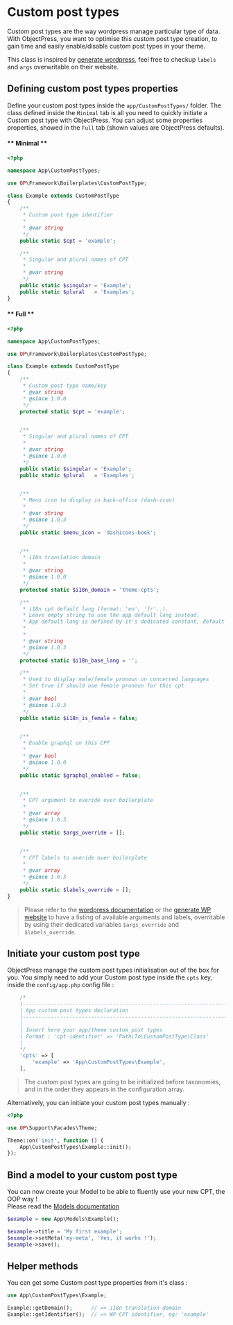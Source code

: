 # Custom post types

Custom post types are the way wordpress manage particular type of data.
With ObjectPress, you want to optimise this custom post type creation, to gain time and easily enable/disable custom post types in your theme.

This class is inspired by [generate wordpress](https://generatewp.com/post-type/), feel free to checkup `labels` and `args` overwritable on their website. 
 
## Defining custom post types properties

Define your custom post types inside the `app/CustomPostTypes/` folder. 
The class defined inside the `Minimal` tab is all you need to quickly initiate a Custom post type with ObjectPress. 
You can adjust some properties properties, showed in the `Full` tab (shown values are ObjectPress defaults).

<!-- tabs:start -->

#### ** Minimal **

```php
<?php

namespace App\CustomPostTypes;

use OP\Framework\Boilerplates\CustomPostType;

class Example extends CustomPostType
{
    /**
     * Custom post type identifier
     * 
     * @var string
     */
    public static $cpt = 'example';

    /**
     * Singular and plural names of CPT
     * 
     * @var string
     */
    public static $singular = 'Example';
    public static $plural   = 'Examples';
}
```

#### ** Full **

```php
<?php

namespace App\CustomPostTypes;

use OP\Framework\Boilerplates\CustomPostType;

class Example extends CustomPostType
{
    /**
     * Custom post type name/key
     * @var string
     * @since 1.0.0
     */
    protected static $cpt = 'example';


    /**
     * Singular and plural names of CPT
     *
     * @var string
     * @since 1.0.0
     */
    public static $singular = 'Example';
    public static $plural   = 'Examples';


    /**
     * Menu icon to display in back-office (dash-icon)
     *
     * @var string
     * @since 1.0.3
     */
    public static $menu_icon = 'dashicons-book';


    /**
     * i18n translation domain
     *
     * @var string
     * @since 1.0.0
     */
    protected static $i18n_domain = 'theme-cpts';

    /**
     * i18n cpt default lang (format: 'en', 'fr'..).
     * Leave empty string to use the app default lang instead.
     * App default lang is defined by it's dedicated constant, default WPML/PolyLang lang, or wordpress locale.
     *
     *
     * @var string
     * @since 1.0.3
     */
    protected static $i18n_base_lang = '';

    /**
     * Used to display male/female pronoun on concerned languages
     * Set true if should use female pronoun for this cpt
     *
     * @var bool
     * @since 1.0.3
     */
    public static $i18n_is_female = false;


    /**
     * Enable graphql on this CPT
     *
     * @var bool
     * @since 1.0.0
     */
    public static $graphql_enabled = false;


    /**
     * CPT argument to overide over boilerplate
     *
     * @var array
     * @since 1.0.3
     */
    public static $args_override = [];


    /**
     * CPT labels to overide over boilerplate
     *
     * @var array
     * @since 1.0.3
     */
    public static $labels_override = [];
}
```


<!-- tabs:end -->


> Please refer to the [wordpress documentation](https://developer.wordpress.org/reference/functions/register_post_type/) or the [generate WP website](https://generatewp.com/post-type/) to have a listing of available arguments and labels, overritable by using their dedicated variables `$args_override` and `$labels_override`. 


## Initiate your custom post type

ObjectPress manage the custom post types initialisation out of the box for you. You simply need to add your Custom post type inside the `cpts` key, inside the `config/app.php` config file : 

```php
    /*
    |--------------------------------------------------------------------------
    | App custom post types declaration
    |--------------------------------------------------------------------------
    |
    | Insert here your app/theme custom post types
    | Format : 'cpt-identifier' => 'Path\To\CustomPostType\Class'
    |
    */
    'cpts' => [
        'example' => 'App\CustomPostTypes\Example',
    ],
```

> The custom post types are going to be initialized before taxonomies, and in the order they appears in the configuration array.

Alternatively, you can initiate your custom post types manually :  

```php
<?php

use OP\Support\Facades\Theme;

Theme::on('init', function () {
    App\CustomPostTypes\Example::init();
});
```


## Bind a model to your custom post type

You can now create your Model to be able to fluently use your new CPT, the OOP way !  
Please read the [Models documentation](the-basics/models.md)  

```php
$example = new App\Models\Example();

$example->title = 'My first example';
$example->setMeta('my-meta', 'Yes, it works !');
$example->save();
```


## Helper methods

You can get some Custom post type properties from it's class :

```php
use App\CustomPostTypes\Example;

Example::getDomain();      // => i18n translation domain
Example::getIdentifier();  // => WP CPT identifier, eg: 'example'
```